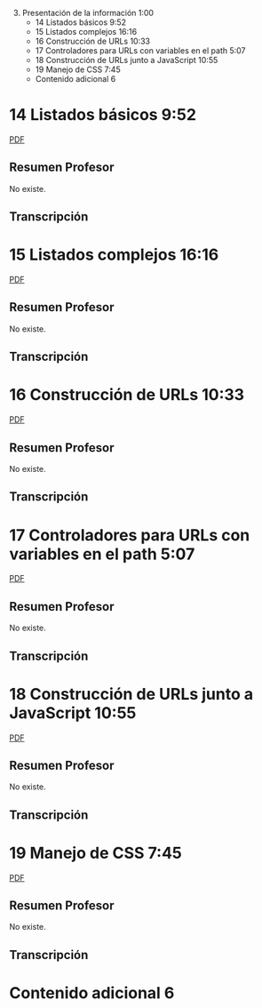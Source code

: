 3. Presentación de la información 1:00
   * 14 Listados básicos 9:52 
   * 15 Listados complejos 16:16 
   * 16 Construcción de URLs 10:33 
   * 17 Controladores para URLs con variables en el path 5:07 
   * 18 Construcción de URLs junto a JavaScript 10:55 
   * 19 Manejo de CSS 7:45 
   * Contenido adicional 6
   
# 14 Listados básicos 9:52

[PDF ](pdfs/)

## Resumen Profesor

No existe.

## Transcripción

# 15 Listados complejos 16:16 

[PDF ](pdfs/)

## Resumen Profesor

No existe.

## Transcripción

# 16 Construcción de URLs 10:33 

[PDF ](pdfs/)

## Resumen Profesor

No existe.

## Transcripción

# 17 Controladores para URLs con variables en el path 5:07 

[PDF ](pdfs/)

## Resumen Profesor

No existe.

## Transcripción

# 18 Construcción de URLs junto a JavaScript 10:55 

[PDF ](pdfs/)

## Resumen Profesor

No existe.

## Transcripción

# 19 Manejo de CSS 7:45 

[PDF ](pdfs/)

## Resumen Profesor

No existe.

## Transcripción
# Contenido adicional 6   
